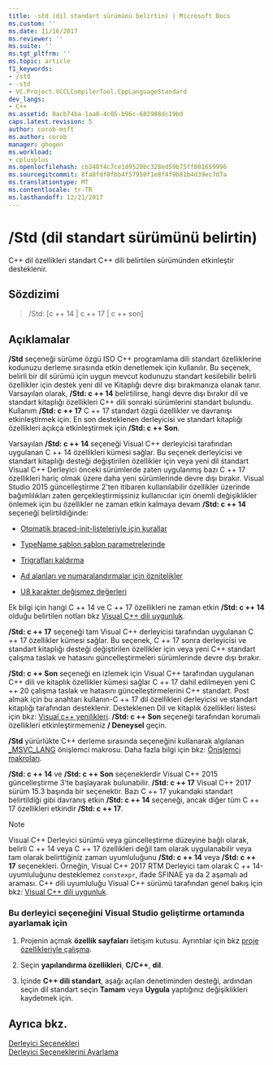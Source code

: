 ```yaml
---
title: -std (dil standart sürümünü belirtin) | Microsoft Docs
ms.custom: ''
ms.date: 11/16/2017
ms.reviewer: ''
ms.suite: ''
ms.tgt_pltfrm: ''
ms.topic: article
f1_keywords:
- /std
- -std
- VC.Project.VCCLCompilerTool.CppLanguageStandard
dev_langs:
- C++
ms.assetid: 0acb74ba-1aa8-4c05-b96c-682988dc19bd
caps.latest.revision: 5
author: corob-msft
ms.author: corob
manager: ghogen
ms.workload:
- cplusplus
ms.openlocfilehash: cb248f4c7ce1d9520bc328ed59b75ff081659996
ms.sourcegitcommit: 8fa8fdf0fbb4f57950f1e8f4f9b81b4d39ec7d7a
ms.translationtype: MT
ms.contentlocale: tr-TR
ms.lasthandoff: 12/21/2017
---
```

# <a name="std-specify-language-standard-version"></a>/Std (dil standart sürümünü belirtin)

C++ dil özellikleri standart C++ dili belirtilen sürümünden etkinleştir desteklenir.

## <a name="syntax"></a>Sözdizimi

> /Std: [c ++ 14 | c ++ 17 | c ++ son]

## <a name="remarks"></a>Açıklamalar

**/Std** seçeneği sürüme özgü ISO C++ programlama dili standart özelliklerine kodunuzu derleme sırasında etkin denetlemek için kullanılır. Bu seçenek, belirli bir dil sürümü için uygun mevcut kodunuzu standart kesilebilir belirli özellikler için destek yeni dil ve Kitaplığı devre dışı bırakmanıza olanak tanır. Varsayılan olarak, **/Std: c ++ 14** belirtilirse, hangi devre dışı bırakır dil ve standart kitaplığı özellikleri C++ dili sonraki sürümlerini standart bulundu. Kullanım **/Std: c ++ 17** C ++ 17 standart özgü özellikler ve davranışı etkinleştirmek için. En son desteklenen derleyicisi ve standart kitaplığı özellikleri açıkça etkinleştirmek için **/Std: c ++ Son**.

Varsayılan **/Std: c ++ 14** seçeneği Visual C++ derleyicisi tarafından uygulanan C ++ 14 özellikleri kümesi sağlar. Bu seçenek derleyicisi ve standart kitaplığı desteği değiştirilen özellikler için veya yeni dil standart Visual C++ Derleyici önceki sürümlerde zaten uygulanmış bazı C ++ 17 özellikleri hariç olmak üzere daha yeni sürümlerinde devre dışı bırakır. Visual Studio 2015 güncelleştirme 2'ten itibaren kullanılabilir özellikler üzerinde bağımlılıkları zaten gerçekleştirmişsiniz kullanıcılar için önemli değişiklikler önlemek için bu özellikler ne zaman etkin kalmaya devam **/Std: c ++ 14** seçeneği belirtildiğinde:

- [Otomatik braced-init-listeleriyle için kurallar](http://www.open-std.org/jtc1/sc22/wg21/docs/papers/2014/n3922.html)

- [TypeName şablon şablon parametrelerinde](http://www.open-std.org/jtc1/sc22/wg21/docs/papers/2014/n4051.html)

- [Trigrafları kaldırma](http://www.open-std.org/jtc1/sc22/wg21/docs/papers/2014/n4086.html)

- [Ad alanları ve numaralandırmalar için öznitelikler](http://www.open-std.org/jtc1/sc22/wg21/docs/papers/2014/n4266.html)

- [U8 karakter değişmez değerleri](http://www.open-std.org/jtc1/sc22/wg21/docs/papers/2014/n4267.html)

Ek bilgi için hangi C ++ 14 ve C ++ 17 özellikleri ne zaman etkin **/Std: c ++ 14** olduğu belirtilen notları bkz [Visual C++ dili uygunluk](../../visual-cpp-language-conformance.md).
  
**/Std: c ++ 17** seçeneği tam Visual C++ derleyicisi tarafından uygulanan C ++ 17 özellikler kümesi sağlar. Bu seçenek, C ++ 17 sonra derleyicisi ve standart kitaplığı desteği değiştirilen özellikler için veya yeni C++ standart çalışma taslak ve hatasını güncelleştirmeleri sürümlerinde devre dışı bırakır.  
  
**/Std: c ++ Son** seçeneği en izlemek için Visual C++ tarafından uygulanan C++ dili ve kitaplık özellikler kümesi sağlar C ++ 17 dahil edilmeyen yeni C ++ 20 çalışma taslak ve hatasını güncelleştirmelerini C++ standart. Post almak için bu anahtarı kullanın-C ++ 17 dil özellikleri derleyicisi ve standart kitaplığı tarafından desteklenir. Desteklenen Dil ve kitaplık özellikleri listesi için bkz: [Visual c++ yenilikleri](../../what-s-new-for-visual-cpp-in-visual-studio.md). **/Std: c ++ Son** seçeneği tarafından korumalı özellikleri etkinleştirmemeniz **/ Deneysel** geçin.  
  
**/Std** yürürlükte C++ derleme sırasında seçeneğini kullanarak algılanan [ \_MSVC\_LANG](../../preprocessor/predefined-macros.md) önişlemci makrosu. Daha fazla bilgi için bkz: [Önişlemci makroları](../../preprocessor/predefined-macros.md).

**/Std: c ++ 14** ve **/Std: c ++ Son** seçeneklerdir Visual C++ 2015 güncelleştirme 3'te başlayarak bulunabilir. **/Std: c ++ 17** Visual C++ 2017 sürüm 15.3 başında bir seçenektir. Bazı C ++ 17 yukarıdaki standart belirtildiği gibi davranış etkin **/Std: c ++ 14** seçeneği, ancak diğer tüm C ++ 17 özellikleri etkindir **/Std: c ++ 17**.
  
> [!NOTE]
> Visual C++ Derleyici sürümü veya güncelleştirme düzeyine bağlı olarak, belirli C ++ 14 veya C ++ 17 özellikleri değil tam olarak uygulanabilir veya tam olarak belirttiğiniz zaman uyumluluğunu **/Std: c ++ 14** veya **/Std: c ++ 17** seçenekleri. Örneğin, Visual C++ 2017 RTM Derleyici tam olarak C ++ 14-uyumluluğunu desteklemez `constexpr`, ifade SFINAE ya da 2 aşamalı ad araması. C++ dili uyumluluğu Visual C++ sürümü tarafından genel bakış için bkz: [Visual C++ dili uygunluk](../../visual-cpp-language-conformance.md). 
  
### <a name="to-set-this-compiler-option-in-the-visual-studio-development-environment"></a>Bu derleyici seçeneğini Visual Studio geliştirme ortamında ayarlamak için  
  
1.  Projenin açmak **özellik sayfaları** iletişim kutusu. Ayrıntılar için bkz [proje özellikleriyle çalışma](../../ide/working-with-project-properties.md).  
  
2.  Seçin **yapılandırma özellikleri**, **C/C++**, **dil**.  
  
3.  İçinde **C++ dili standart**, aşağı açılan denetiminden desteği, ardından seçin dil standart seçin **Tamam** veya **Uygula** yaptığınız değişiklikleri kaydetmek için.  
  
## <a name="see-also"></a>Ayrıca bkz.  
  
[Derleyici Seçenekleri](../../build/reference/compiler-options.md)   
[Derleyici Seçeneklerini Ayarlama](../../build/reference/setting-compiler-options.md)   
